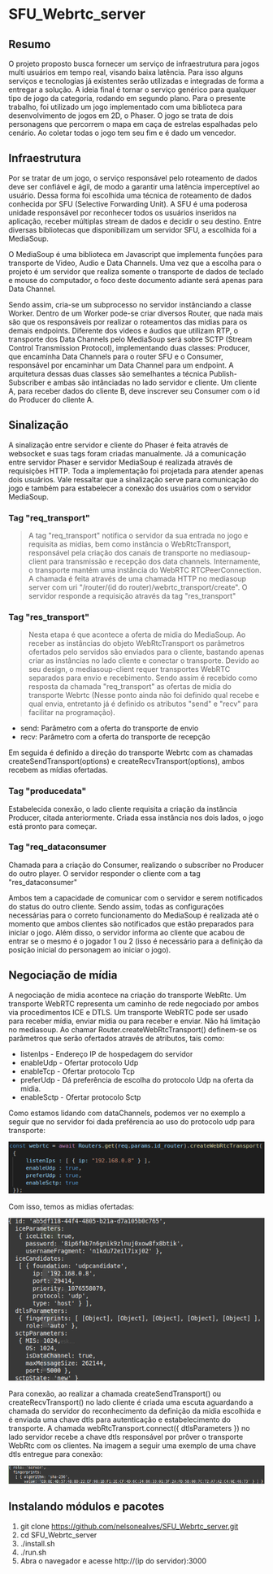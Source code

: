 # SFU_Webrtc_server
## Resumo
  O projeto proposto busca fornecer um serviço de infraestrutura para jogos multi usuários em tempo real, visando baixa latência. Para isso alguns serviços e tecnologias já existentes serão utilizadas e integradas de forma a entregar a solução. A ideia final é tornar o serviço genérico para qualquer tipo de jogo da categoria, rodando em segundo plano. Para o presente trabalho, foi utilizado um jogo implementado com uma biblioteca para desenvolvimento de jogos em 2D, o Phaser. O jogo se trata de dois personagens que percorrem o mapa em caça de estrelas espalhadas pelo cenário. Ao coletar todas o jogo tem seu fim e é dado um vencedor.

## Infraestrutura
  Por se tratar de um jogo, o serviço responsável pelo roteamento de dados deve ser confiável e ágil, de modo a garantir uma latência imperceptível ao usuário. Dessa forma foi escolhida uma técnica de roteamento de dados conhecida por SFU (Selective Forwarding Unit). A SFU é uma poderosa unidade responsável por reconhecer todos os usuários inseridos na aplicação, receber múltiplas stream de dados  e decidir o seu destino. Entre diversas bibliotecas que disponibilizam um servidor SFU, a escolhida foi a MediaSoup.
  
  O MediaSoup é uma biblioteca em Javascript que implementa funções para transporte de Video, Audio e Data Channels. Uma vez que a escolha para o projeto é um servidor que realiza somente o transporte de dados de teclado e mouse do computador, o foco deste documento adiante será apenas para Data Channel.

 Sendo assim, cria-se um subprocesso no servidor instânciando a classe Worker. Dentro de um Worker pode-se criar diversos Router, que nada mais são que os responsáveis por realizar o roteamentos das midias para os demais endpoints. Diferente dos videos e áudios que utilizam RTP, o transporte dos Data Channels pelo MediaSoup será sobre SCTP (Stream Control Transmission Protocol), implementando duas classes: Producer, que encaminha Data Channels para o router SFU e o Consumer, responsável por encaminhar um Data Channel para um endpoint. A arquitetura dessas duas classes são semelhantes a técnica Publish-Subscriber e ambas são intânciadas no lado servidor e cliente. Um cliente A, para receber dados do cliente B, deve inscrever seu Consumer com o id do Producer do cliente A.

## Sinalização
A sinalização entre servidor e cliente do Phaser é feita através de websocket e suas tags foram criadas manualmente. Já a comunicação entre servidor Phaser e servidor MediaSoup é realizada através de requisições HTTP. Toda a implementação foi projetada para atender apenas dois usuários. Vale ressaltar que a sinalização serve para comunicação do jogo e também para estabelecer a conexão dos usuários com o servidor MediaSoup.
### Tag "req_transport"
>  A tag "req_transport" notifica o servidor da sua entrada no jogo e requisita as midias, bem como instância o WebRtcTransport, responsável pela criação dos canais de transporte no mediasoup-client para transmissão e recepção dos data channels. Internamente, o transporte mantém uma instância do WebRTC RTCPeerConnection. A chamada é feita através de uma chamada HTTP no mediasoup server com uri "/router/(id do router)/webrtc_transport/create". O servidor responde a requisição através da tag "res_transport"

### Tag "res_transport"
> Nesta etapa é que acontece a oferta de midia do MediaSoup. Ao receber as instâncias do objeto WebRtcTransport os parâmetros ofertados pelo servidos são enviados para o cliente, bastando apenas criar as instâncias no lado cliente e conectar o transporte. Devido ao seu design, o mediasoup-client requer transportes WebRTC separados para envio e recebimento. Sendo assim é recebido como resposta da chamada "req_transport" as ofertas de midia do transporte Webrtc (Nesse ponto ainda não foi  definido qual recebe e qual envia, entretanto já é definido os atributos "send" e "recv" para facilitar na programação). 

* send: Parâmetro com a oferta do transporte de envio
* recv: Parâmetro com a oferta do transporte de recepção

Em seguida é definido a direção do transporte Webrtc com as chamadas createSendTransport(options) e createRecvTransport(options), ambos recebem as mídias ofertadas. 




### Tag "producedata"
Estabelecida conexão, o lado cliente requisita a criação da instância Producer, citada anteriormente. Criada essa instância nos dois lados, o jogo está pronto para começar.

### Tag "req_dataconsumer
Chamada para a criação do Consumer, realizando o subscriber no Producer do outro player. O servidor responder o cliente com a tag "res_dataconsumer"



Ambos tem a capacidade de comunicar com o servidor e serem notificados do status do outro cliente. Sendo assim, todas as configurações necessárias para o correto funcionamento do MediaSoup é realizada até o momento que ambos clientes são notificados que estão preparados para iniciar o jogo. Além disso, o servidor informa ao cliente que acabou de entrar se o mesmo é o jogador 1 ou 2 (isso é necessário para a definição da posição inicial do personagem ao iniciar o jogo).  

## Negociação de mídia

A negociação de midia acontece na criação do transporte WebRtc. Um transporte WebRTC representa um caminho de rede negociado por ambos via procedimentos ICE e DTLS. Um transporte WebRTC pode ser usado para receber mídia, enviar mídia ou para receber e enviar. Não há limitação no mediasoup. Ao chamar Router.createWebRtcTransport() definem-se os parâmetros que serão ofertados através de atributos, tais como:
* listenIps - Endereço IP de hospedagem do servidor
* enableUdp - Ofertar protocolo Udp
* enableTcp - Ofertar protocolo Tcp
* preferUdp - Dá preferência de escolha do protocolo Udp na oferta da midia.
* enableSctp - Ofertar protocolo Sctp
  
Como estamos lidando com dataChannels, podemos ver no exemplo a seguir que no servidor foi dada prefêrencia ao uso do protocolo udp para transporte: 
  
![](image/webrtctransport.png)
  
Com isso, temos as midias ofertadas:
 
![](image/midia_ofertada.png)
  
Para conexão, ao realizar a chamada createSendTransport() ou createRecvTransport() no lado cliente é criada uma escuta aguardando a chamada do servidor do reconhecimento da definição da midia escolhida e é enviada uma chave dtls para autenticação e estabelecimento do transporte. A chamada webRtcTransport.connect({ dtlsParameters }) no lado servidor recebe a chave dtls responsável por prôver o transporte WebRtc com os clientes. Na imagem a seguir uma exemplo de uma chave dtls entregue para conexão:

![](image/dtls.png)
  
 ## Instalando módulos e pacotes
 1. git clone https://github.com/nelsonealves/SFU_Webrtc_server.git
 2. cd SFU_Webrtc_server
 3. ./install.sh
 4. ./run.sh
 5. Abra o navegador e acesse http://(ip do servidor):3000  

 
 


